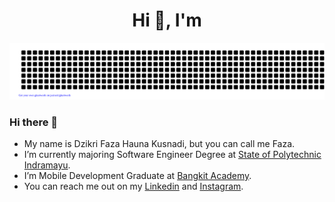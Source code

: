 <h1 align="center"> Hi 👋, I'm <a href="https://www.instagram.com/dzikrifazahk/"></a></h1>
<div align="center">

[![jasineri/gitartwork](gitartwork.svg)](https://github.com/Dzikrifaza/Dzikrifaza)
</div>

### Hi there 👋

- My name is Dzikri Faza Hauna Kusnadi, but you can call me Faza.
- I’m currently majoring Software Engineer Degree at [State of Polytechnic Indramayu](https://polindra.ac.id/).
- I’m Mobile Development Graduate at [Bangkit Academy](https://grow.google/intl/id_id/bangkit/?tab=mobile-development).
- You can reach me out on my [Linkedin](https://www.linkedin.com/in/dzikrifazahk/) and [Instagram](https://www.instagram.com/dzikrifazahk/).

<!--
**Dzikrifaza/Dzikrifaza** is a ✨ _special_ ✨ repository because its `README.md` (this file) appears on your GitHub profile.


